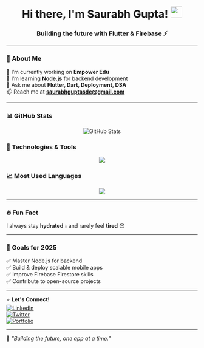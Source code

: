 <h1 align="center">
  Hi there, I'm Saurabh Gupta!
  <img src="https://media.giphy.com/media/hvRJCLFzcasrR4ia7z/giphy.gif" width="30px"/>
</h1>
<h3 align="center">Building the future with Flutter & Firebase ⚡</h3>


---

### 🚀 About Me  
🔭 I’m currently working on **Empower Edu**  
🌱 I’m learning **Node.js** for backend development  
💬 Ask me about **Flutter, Dart, Deployment, DSA**  
📫 Reach me at **[saurabhguptasde@gmail.com](mailto:saurabhguptasde@gmail.com)**  

---

### 📊 GitHub Stats  
<p align="center">
  <img src="https://github-readme-stats.vercel.app/api?username=SaurabhAlex&show_icons=true&theme=radical" alt="GitHub Stats" />
</p>

### 🚀 Technologies & Tools  
<p align="center">
  <img src="https://skillicons.dev/icons?i=flutter,dart,nodejs,firebase,github,git,figma,androidstudio,vscode" />
</p>

### 📈 Most Used Languages  
<p align="center">
  <img src="https://github-readme-stats.vercel.app/api/top-langs/?username=SaurabhAlex&layout=compact&theme=radical" />
</p>

---

### 🔥 Fun Fact  
I always stay **hydrated** 💧 and rarely feel **tired** 😎  

---

### 🎯 Goals for 2025  
✅ Master Node.js for backend  
✅ Build & deploy scalable mobile apps  
✅ Improve Firebase Firestore skills  
✅ Contribute to open-source projects  

---

⭐ **Let's Connect!**  
[![LinkedIn](https://img.shields.io/badge/-LinkedIn-blue?style=flat&logo=linkedin)](https://www.linkedin.com/in/saurabhguptasde/)  
[![Twitter](https://img.shields.io/badge/-Twitter-blue?style=flat&logo=twitter)](https://x.com/GuptaSaura93808)  
[![Portfolio](https://img.shields.io/badge/-Portfolio-black?style=flat&logo=web)](https://saurabhalex.github.io/Portfolio/)  

---

🚀 _"Building the future, one app at a time."_  
